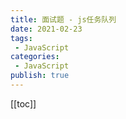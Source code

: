 ```yaml
---
title: 面试题 - js任务队列
date: 2021-02-23
tags:
 - JavaScript
categories:
 - JavaScript
publish: true
---
```

[[toc]]

